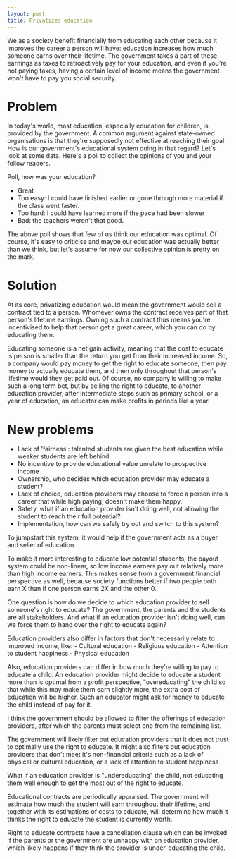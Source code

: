 ```yaml
---
layout: post
title: Privatized education
---
```


We as a society benefit financially from educating each other because it improves the career a person will have: education increases how much someone earns over their lifetime. The government takes a part of these earnings as taxes to retroactively pay for your education, and even if you're not paying taxes, having a certain level of income means the government won't have to pay you social security.

# Problem
In today's world, most education, especially education for children, is provided by the government. A common argument against state-owned organisations is that they're supposedly not effective at reaching their goal. How is our government's educational system doing in that regard? Let's look at some data. Here's a poll to collect the opinions of you and your follow readers.

Poll, how was your education?
- Great
- Too easy: I could have finished earlier or gone through more material if the class went faster.
- Too hard: I could have learned more if the pace had been slower
- Bad: the teachers weren't that good.

The above poll shows that few of us think our education was optimal. Of course, it's easy to criticise and maybe our education was actually better than we think, but let's assume for now our collective opinion is pretty on the mark.

# Solution
At its core, privatizing education would mean the government would sell a contract tied to a person. Whomever owns the contract receives part of that person's lifetime earnings. Owning such a contract thus means you're incentivised to help that person get a great career, which you can do by educating them.

Educating someone is a net gain activity, meaning that the cost to educate is person is smaller than the return you get from their increased income. So, a company would pay money to get the right to educate someone, then pay money to actually educate them, and then only throughout that person's lifetime would they get paid out. Of course, no company is willing to make such a long term bet, but by selling the right to educate, to another education provider, after intermediate steps such as primary school, or a year of education, an educator can make profits in periods like a year.

# New problems

- Lack of 'fairness': talented students are given the best education while weaker students are left behind
- No incentive to provide educational value unrelate to prospective income
- Ownership, who decides which education provider may educate a student?
- Lack of choice, education providers may choose to force a person into a career that while high paying, doesn't make them happy.
- Safety, what if an education provider isn't doing well, not allowing the student to reach their full potential?
- Implementation, how can we safely try out and switch to this system?

To jumpstart this system, it would help if the government acts as a buyer and seller of education.

To make it more interesting to educate low potential students, the payout system could be non-linear, so low income earners pay out relatively more than high income earners. This makes sense from a government financial perspective as well, because society functions better if two people both earn X than if one person earns 2X and the other 0.

One question is how do we decide to which education provider to sell someone's right to educate? The government, the parents and the students are all stakeholders. And what if an education provider isn't doing well, can we force them to hand over the right to educate again?

Education providers also differ in factors that don't necessarily relate to improved income, like:
	- Cultural education
	- Religious education
	- Attention to student happiness
	- Physical education

Also, education providers can differ in how much they're willing to pay to educate a child. An education provider might decide to educate a student more than is optimal from a profit perspective, "overeducating" the child so that while this may make them earn slightly more, the extra cost of education will be higher. Such an educator might ask for money to educate the child instead of pay for it.

I think the government should be allowed to filter the offerings of education providers, after which the parents must select one from the remaining list.

The government will likely filter out education providers that it does not trust to optimally use the right to educate. It might also filters out education providers that don't meet it's non-financial criteria such as a lack of physical or cultural education, or a lack of attention to student happiness

What if an education provider is "undereducating" the child, not educating them well enough to get the most out of the right to educate.

Educational contracts are periodically appraised. The government will estimate how much the student will earn throughout their lifetime, and together with its estimations of costs to educate, will determine how much it thinks the right to educate the student is currently worth.

Right to educate contracts have a cancellation clause which can be invoked if the parents or the government are unhappy with an education provider, which likely happens if they think the provider is under-educating the child.
